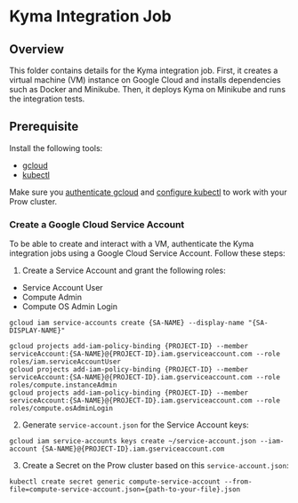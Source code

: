 # Kyma Integration Job

## Overview

This folder contains details for the Kyma integration job. First, it creates a virtual machine (VM) instance on Google Cloud and installs dependencies such as Docker and Minikube. Then, it deploys Kyma on Minikube and runs the integration tests.

## Prerequisite

Install the following tools:

- [gcloud](https://cloud.google.com/sdk/gcloud/)
- [kubectl](https://kubernetes.io/docs/tasks/tools/install-kubectl/)  

Make sure you [authenticate gcloud](https://cloud.google.com/sdk/docs/authorizing) and [configure kubectl](https://cloud.google.com/kubernetes-engine/docs/how-to/cluster-access-for-kubectl) to work with your Prow cluster.

### Create a Google Cloud Service Account

To be able to create and interact with a VM, authenticate the Kyma integration jobs using a Google Cloud Service Account. Follow these steps:

1. Create a Service Account and grant the following roles:

- Service Account User
- Compute Admin
- Compute OS Admin Login

```
gcloud iam service-accounts create {SA-NAME} --display-name "{SA-DISPLAY-NAME}"
```

```
gcloud projects add-iam-policy-binding {PROJECT-ID} --member serviceAccount:{SA-NAME}@{PROJECT-ID}.iam.gserviceaccount.com --role roles/iam.serviceAccountUser
gcloud projects add-iam-policy-binding {PROJECT-ID} --member serviceAccount:{SA-NAME}@{PROJECT-ID}.iam.gserviceaccount.com --role roles/compute.instanceAdmin
gcloud projects add-iam-policy-binding {PROJECT-ID} --member serviceAccount:{SA-NAME}@{PROJECT-ID}.iam.gserviceaccount.com --role roles/compute.osAdminLogin
```

2. Generate `service-account.json` for the Service Account keys:

```
gcloud iam service-accounts keys create ~/service-account.json --iam-account {SA-NAME}@{PROJECT-ID}.iam.gserviceaccount.com
```

3. Create a Secret on the Prow cluster based on this `service-account.json`:

```
kubectl create secret generic compute-service-account --from-file=compute-service-account.json={path-to-your-file}.json
```